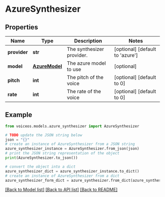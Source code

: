 # AzureSynthesizer


## Properties

Name | Type | Description | Notes
------------ | ------------- | ------------- | -------------
**provider** | **str** | The synthesizer provider. | [optional] [default to 'azure']
**model** | [**AzureModel**](AzureModel.md) | The azure model to use | [optional] 
**pitch** | **int** | The pitch of the voice | [optional] [default to 0]
**rate** | **int** | The rate of the voice | [optional] [default to 0]

## Example

```python
from voiceos.models.azure_synthesizer import AzureSynthesizer

# TODO update the JSON string below
json = "{}"
# create an instance of AzureSynthesizer from a JSON string
azure_synthesizer_instance = AzureSynthesizer.from_json(json)
# print the JSON string representation of the object
print(AzureSynthesizer.to_json())

# convert the object into a dict
azure_synthesizer_dict = azure_synthesizer_instance.to_dict()
# create an instance of AzureSynthesizer from a dict
azure_synthesizer_form_dict = azure_synthesizer.from_dict(azure_synthesizer_dict)
```
[[Back to Model list]](../README.md#documentation-for-models) [[Back to API list]](../README.md#documentation-for-api-endpoints) [[Back to README]](../README.md)


